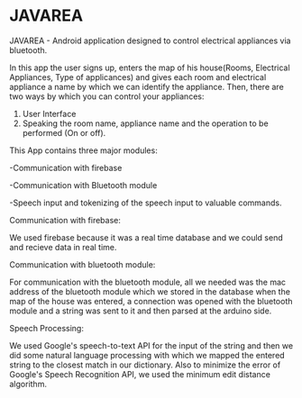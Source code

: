# JAVAREA
JAVAREA - Android application designed to control electrical appliances via bluetooth.

In this app the user signs up, enters the map of his house(Rooms, Electrical Appliances, Type of applicances) and gives each room and electrical appliance a name by which we can identify the appliance. Then, there are two ways by which you can control your appliances:
1. User Interface
2. Speaking the room name, appliance name and the operation to be performed (On or off).

This App contains three major modules:

-Communication with firebase

-Communication with Bluetooth module

-Speech input and tokenizing of the speech input to valuable commands.

Communication with firebase:

We used firebase because it was a real time database and we could send and recieve data in real time.

Communication with bluetooth module:

For communication with the bluetooth module, all we needed was the mac address of the bluetooth module which we stored in the database when the map of the house was entered, a connection was opened with the bluetooth module and a string was sent to it and then parsed at the arduino side.

Speech Processing:

We used Google's speech-to-text API for the input of the string and then we did some natural language processing with which we mapped the entered string to the closest match in our dictionary. Also to minimize the error of Google's Speech Recognition API, we used the minimum edit distance algorithm.


